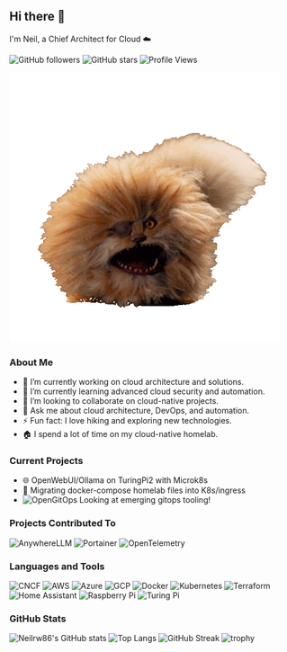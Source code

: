## Hi there 👋

I'm Neil, a Chief Architect for Cloud ☁️

![GitHub followers](https://img.shields.io/github/followers/Neilrw86?label=Follow&style=social)
![GitHub stars](https://img.shields.io/github/stars/Neilrw86?label=Stars&style=social)
![Profile Views](https://komarev.com/ghpvc/?username=Neilrw86&color=blueviolet)

![Giphy](giphy.gif)

### About Me

- 🔭 I’m currently working on cloud architecture and solutions.
- 🌱 I’m currently learning advanced cloud security and automation.
- 👯 I’m looking to collaborate on cloud-native projects.
- 💬 Ask me about cloud architecture, DevOps, and automation.
- ⚡ Fun fact: I love hiking and exploring new technologies.
- 🏠 I spend a lot of time on my cloud-native homelab.

### Current Projects

- 🌐 OpenWebUI/Ollama on TuringPi2 with Microk8s
- 🐳 Migrating docker-compose homelab files into K8s/ingress 
- ![OpenGitOps](https://img.shields.io/badge/-OpenGitOps-326CE5?style=flat&logo=opengitops&logoColor=white) Looking at emerging gitops tooling!

### Projects Contributed To

![AnywhereLLM](https://img.shields.io/badge/-AnywhereLLM-000000?style=flat&logo=anywhereLLM&logoColor=white)
![Portainer](https://img.shields.io/badge/-Portainer-13BEF9?style=flat&logo=portainer&logoColor=white)
![OpenTelemetry](https://img.shields.io/badge/-OpenTelemetry-7B3FE4?style=flat&logo=opentelemetry&logoColor=white)

### Languages and Tools

![CNCF](https://img.shields.io/badge/-CNCF-326CE5?style=flat&logo=cncf&logoColor=white)
![AWS](https://img.shields.io/badge/-AWS-232F3E?style=flat&logo=amazon-aws&logoColor=white)
![Azure](https://img.shields.io/badge/-Azure-0078D4?style=flat&logo=microsoft-azure&logoColor=white)
![GCP](https://img.shields.io/badge/-GCP-4285F4?style=flat&logo=google-cloud&logoColor=white)
![Docker](https://img.shields.io/badge/-Docker-2496ED?style=flat&logo=docker&logoColor=white)
![Kubernetes](https://img.shields.io/badge/-Kubernetes-326CE5?style=flat&logo=kubernetes&logoColor=white)
![Terraform](https://img.shields.io/badge/-Terraform-623CE4?style=flat&logo=terraform&logoColor=white)
![Home Assistant](https://img.shields.io/badge/-Home%20Assistant-41BDF5?style=flat&logo=home-assistant&logoColor=white)
![Raspberry Pi](https://img.shields.io/badge/-Raspberry%20Pi-A22846?style=flat&logo=raspberry-pi&logoColor=white)
![Turing Pi](https://img.shields.io/badge/-Turing%20Pi-FF6F00?style=flat&logo=turing-pi&logoColor=white)

### GitHub Stats

![Neilrw86's GitHub stats](https://github-readme-stats.vercel.app/api?username=Neilrw86&show_icons=true&theme=radical)
![Top Langs](https://github-readme-stats.vercel.app/api/top-langs/?username=Neilrw86&layout=compact&theme=radical)
![GitHub Streak](https://github-readme-streak-stats.herokuapp.com/?user=Neilrw86&theme=radical)
![trophy](https://github-profile-trophy.vercel.app/?username=Neilrw86&theme=radical)